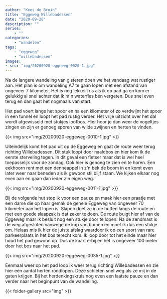 ```yaml
---
author: "Kees de Bruin"
title: "Eggeweg Willebadessen"
date: "2020-09-20"
description: ""
series:
    - ""
categories:
    - "wandelen"
tags:
    - "eggeweg"
    - "willebadessen"
images:
- src: "img/20200920-eggeweg-0020-1.jpg"
---
```


Na de langere wandeling van gisteren doen we het vandaag wat rustiger aan. Het plan is om wandeling A7 te gaan lopen met een afstand van ongeveer 7 kilometer. Het is nog lekker fris als ik op pad ga en kom er gelukkig al snel achter dat ik m'n waterfles ben vergeten. Dus snel even terug en dan gaat het nogmaals van start.

Het pad voert langs het spoor en na een kilometer of zo verdwijnt het spoor in een tunnel en loopt het pad rustig verder. Het vrije uitzicht over het dal wordt afgewisseld met stukjes loofbos. Hier hoor je dan weer de vogeltjes zingen en zijn er genoeg sporen van wilde zwijnen en herten te vinden.

{{< img src="img/20200920-eggeweg-0010-1.jpg" >}}

Uiteindelijk komt het pad uit op de Eggeweg en gaat de route weer terug richting Willebadessen. Dit stuk loopt door naaldbos en hier kom ik de eerste sterveling tegen. In dit geval een fietser maar dat is wel heel toepasselijk voor de zondag. Ook hier is genoeg te zien en te horen. Een eekhoorn rent met een denneappel in z'n bek de boom in en komt even later weer naar beneden als ik gewoon stil blijf staan. We kijken elkaar nog even aan en gaan dan ieder z'n eigen weg.

{{< img src="img/20200920-eggeweg-0011-1.jpg" >}}

Bij de volgende hut stop ik voor een pauze en maak hier een praatje met een dame die op haar gemak de gehele Eggeweg van ongeveer 70 kilometer aan het lopen is. Slapen doet ze in de hutten langs de route en met een goede slaapzak is dat zeker te doen. De route buigt hier af van de Eggeweg maar ik besluit nog een stukje door te lopen. Na de zendmast is de weg afgesloten vanwege de kap van bomen en moet ik dus een stukje om. Helaas mis ik hier de juiste afslag waardoor ik op een soort van rare parkeerplaats in het bos terecht kom. Ik loop door tot het einde maar hier houd het pad gewoon op. Dus de kaart erbij en het is ongeveer 100 meter door het bos naar het pad.

{{< img src="img/20200920-eggeweg-0035-1.jpg" >}}

Eenmaal weer op het pad loop ik weer terug richting Willebadessen en zie hier een aantal herten rondlopen. Deze schieten snel weg als ze mij in de gaten krijgen. Bij het herdenkingskruis nog even een laatste pauze en dan verder naar het beginpunt van de wandeling.

{{< folder-gallery src="img" >}}